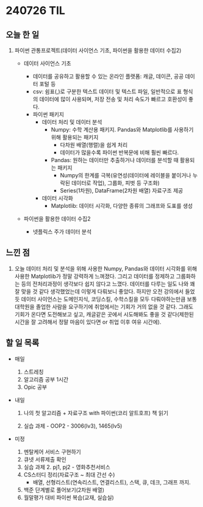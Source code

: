# 240726 TIL

## 오늘 한 일
1. 파이썬 관통프로젝트(데이터 사이언스 기초, 파이썬을 활용한 데이터 수집2)
    - 데이터 사이언스 기초
        - 데이터를 공유하고 활용할 수 있는 온라인 플랫폼: 캐글, 데이콘, 공공 데이터 포털 등
        - csv: 쉼표(,)로 구분한 텍스트 데이터 및 텍스트 파일, 일반적으로 표 형식의 데이터에 많이 사용되며, 저장 전송 및 처리 속도가 빠르고 호환성이 좋다.
        - 파이썬 패키지
            - 데이터 처리 및 데이터 분석
                - Numpy: 수학 계산용 패키지. Pandas와 Matplotlib를 사용하기 위해 활용되는 패키지
                    - 다차원 배열(행렬)을 쉽게 처리
                    - 데이터가 많을수록 파이썬 반복문에 비해 훨씬 빠르다.
                - Pandas: 원하는 데이터만 추출하거나 데이터를 분석할 때 활용되는 패키지
                    - Numpy의 한계를 극복(유연성(데이터에 레이블을 붙이거나 누락된 데이터로 작업), 그룹화, 피벗 등 구조화)
                    - Series(1차원), DataFrame(2차원 배열) 자료구조 제공
            - 데이터 시각화
                - Matplotlib: 데이터 시각화, 다양한 종류의 그래프와 도표를 생성
    
    - 파이썬을 활용한 데이터 수집2
        - 넷플릭스 주가 데이터 분석
        
## 느낀 점
1. 오늘 데이터 처리 및 분석을 위해 사용한 Numpy, Pandas와 데이터 시각화를 위해 사용한 Matplotlib가 정말 강력하게 느껴졌다. 그리고 데이터를 정제하고 그룹화하는 등의 전처리과정이 생각보다 쉽지 않다고 느꼈다. 데이터를 다루는 일도 나와 꽤 잘 맞을 것 같다 생각했었는데 이렇게 다뤄보니 좋았다. 하지만 오전 강의에서 들었듯 데이터 사이언스는 도메인지식, 코딩스킬, 수학스킬을 모두 다뤄야하는만큼 보통 대학원을 졸업한 사람을 요구하기에 취업에서는 기회가 거의 없을 것 같다. 그래도 기회가 온다면 도전해보고 싶고, 캐글같은 곳에서 시도해봐도 좋을 것 같다(제한된 시간을 잘 고려해서 정말 마음이 있다면 or 취업 이후 여유 시간에).

## 할 일 목록
 - 매일
    1. 스트레칭
    2. 알고리즘 공부 1시간
    3. Opic 공부

 - 내일
    1. 나의 첫 알고리즘 + 자료구조 with 파이썬(코리 알트호프) 책 읽기

    2. 실습 과제 - OOP2 - 3006(lv3), 1465(lv5)

 - 미정
    1. 멘탈케어 서비스 구현하기
    2. 큐넷 서류제출 확인
    3. 실습 과제
        2. pj1, pj2 - 영화추천서비스
    4. CS스터디 정리(자료구조 ~ 최대 간선 수)
        - 배열, 선형리스트(연속리스트, 연결리스트), 스택, 큐, 데크, 그래프 까지.
    5. 백준 단계별로 풀어보기(2차원 배열)
    6. 월말평가 대비 파이썬 복습(교재, 실습실)